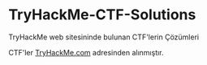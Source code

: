 # TryHackMe-CTF-Solutions
TryHackMe web sitesininde bulunan CTF'lerin Çözümleri


CTF'ler [TryHackMe.com](https://tryhackme.com/) adresinden alınmıştır.
